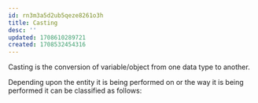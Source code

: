 ```yaml
---
id: rn3m3a5d2ub5qeze8261o3h
title: Casting
desc: ''
updated: 1708610289721
created: 1708532454316
---
```



Casting is the conversion of variable/object from one data type to another.

Depending upon the entity it is being performed on or the way it is being performed it can be classified as follows:

